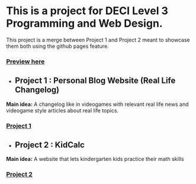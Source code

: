  # This is a project for DECI Level 3 Programming and Web Design.

This project is a merge between Project 1 and Project 2 meant to showcase them both using the github pages feature.

### [Preview here](https://mhmdsheref.github.io/ "A link to the Github Pages page")

* ## Project 1 : Personal Blog Website (Real Life Changelog)
**Main idea:** A changelog like in videogames with relevant real life news and videogame style articles about real life topics.<br>

### [Project 1](https://github.com/MhmdSheref/DeciBlogPage "A link to the repo")


* ## Project 2 : KidCalc
**Main idea:** A website that lets kindergarten kids practice their math skills <br>

### [Project 2](https://github.com/MhmdSheref/DeciKidCalc "A link to the repo")
